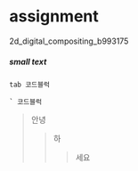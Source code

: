 # assignment
2d_digital_compositing_b993175
##### small text
    tab 코드블럭
```
` 코드블럭
```
>안녕
>>하
>>>세요
